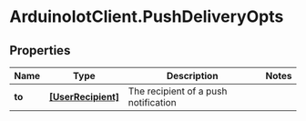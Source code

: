 # ArduinoIotClient.PushDeliveryOpts

## Properties

Name | Type | Description | Notes
------------ | ------------- | ------------- | -------------
**to** | [**[UserRecipient]**](UserRecipient.md) | The recipient of a push notification | 


